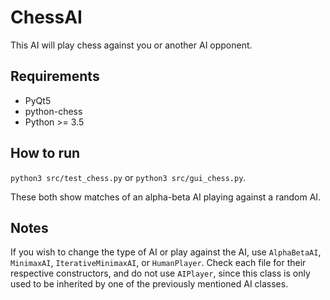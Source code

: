 # ChessAI

This AI will play chess against you or another AI opponent.

## Requirements
* PyQt5
* python-chess
* Python >= 3.5

## How to run

`python3 src/test_chess.py` or `python3 src/gui_chess.py`.

These both show matches of an alpha-beta AI playing against a random AI. 
## Notes
If you wish to change the type of 
AI or play against the AI, use `AlphaBetaAI`, `MinimaxAI`, `IterativeMinimaxAI`, or `HumanPlayer`. Check each file for 
their respective constructors, and do not use `AIPlayer`, since this class is only used to be inherited by one of the 
previously mentioned AI classes.
